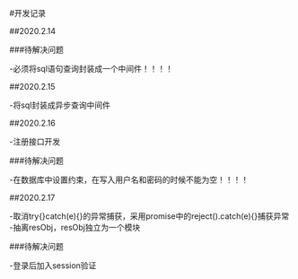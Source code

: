 #开发记录

##2020.2.14 

###待解决问题

-必须将sql语句查询封装成一个中间件！！！！

##2020.2.15

-将sql封装成异步查询中间件

##2020.2.16

-注册接口开发

###待解决问题

-在数据库中设置约束，在写入用户名和密码的时候不能为空！！！！

##2020.2.17

-取消try{}catch(e){}的异常捕获，采用promise中的reject().catch(e){}捕获异常
-抽离resObj，resObj独立为一个模块

###待解决问题

-登录后加入session验证